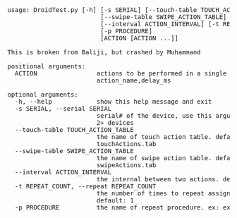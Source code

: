<pre>
usage: DroidTest.py [-h] [-s SERIAL] [--touch-table TOUCH_ACTION_TABLE]
                         [--swipe-table SWIPE_ACTION_TABLE]
                         [--interval ACTION_INTERVAL] [-t REPEAT_COUNT]
                         [-p PROCEDURE]
                         [ACTION [ACTION ...]]

This is broken from Baliji, but crashed by Muhammand

positional arguments:
  ACTION                actions to be performed in a single flow. Format:
                        action_name,delay_ms

optional arguments:
  -h, --help            show this help message and exit
  -s SERIAL, --serial SERIAL
                        serial# of the device, use this argument if you have
                        2+ devices
  --touch-table TOUCH_ACTION_TABLE
                        the name of touch action table. default:
                        touchActions.tab
  --swipe-table SWIPE_ACTION_TABLE
                        the name of swipe action table. default:
                        swipeActions.tab
  --interval ACTION_INTERVAL
                        the internal between two actions. default: 2s
  -t REPEAT_COUNT, --repeat REPEAT_COUNT
                        the number of times to repeat assigned actions.
                        default: 1
  -p PROCEDURE          the name of repeat procedure. ex: example.procedure
</pre>
